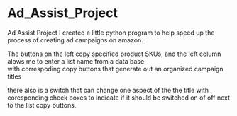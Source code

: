 # Ad_Assist_Project
Ad Assist Project
I created a little python program to help speed up the process of creating ad campaigns on amazon.

The buttons on the left copy specified product SKUs, and the left column alows me to enter a list name from a data base  
with correspoding copy buttons that generate out an organized campaign titles

there also is a switch that can change one aspect of the the title with coresponding check boxes to indicate if it should be 
switched on of off next to the list copy buttons.
